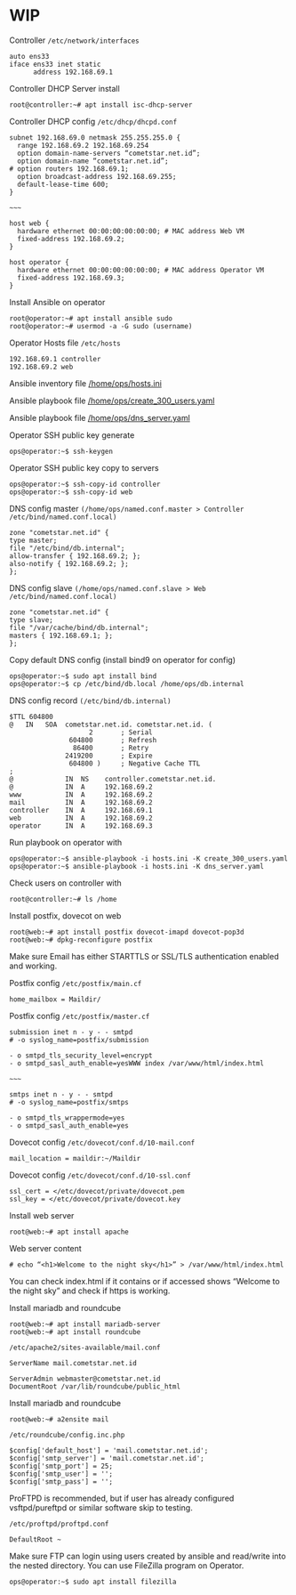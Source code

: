 # WIP

Controller `/etc/network/interfaces`

```
auto ens33
iface ens33 inet static
      address 192.168.69.1
```

Controller DHCP Server install

```
root@controller:~# apt install isc-dhcp-server
```

Controller DHCP config `/etc/dhcp/dhcpd.conf`

```
subnet 192.168.69.0 netmask 255.255.255.0 {
  range 192.168.69.2 192.168.69.254
  option domain-name-servers “cometstar.net.id”;
  option domain-name “cometstar.net.id”;
# option routers 192.168.69.1;
  option broadcast-address 192.168.69.255;
  default-lease-time 600;
}

~~~

host web {
  hardware ethernet 00:00:00:00:00:00; # MAC address Web VM
  fixed-address 192.168.69.2;
}

host operator {
  hardware ethernet 00:00:00:00:00:00; # MAC address Operator VM
  fixed-address 192.168.69.3;
}
```

Install Ansible on operator

```
root@operator:~# apt install ansible sudo
root@operator:~# usermod -a -G sudo (username)
```

Operator Hosts file `/etc/hosts`

```
192.168.69.1 controller
192.168.69.2 web
```

Ansible inventory file [/home/ops/hosts.ini]()

Ansible playbook file [/home/ops/create_300_users.yaml]()

Ansible playbook file [/home/ops/dns_server.yaml]()

Operator SSH public key generate

```
ops@operator:~$ ssh-keygen
```

Operator SSH public key copy to servers

```
ops@operator:~$ ssh-copy-id controller
ops@operator:~$ ssh-copy-id web
```

DNS config master `(/home/ops/named.conf.master > Controller /etc/bind/named.conf.local)`

```
zone "cometstar.net.id" {
type master;
file "/etc/bind/db.internal";
allow-transfer { 192.168.69.2; };
also-notify { 192.168.69.2; };
};
```

DNS config slave `(/home/ops/named.conf.slave > Web /etc/bind/named.conf.local)`

```
zone "cometstar.net.id" {
type slave;
file "/var/cache/bind/db.internal";
masters { 192.168.69.1; };
};
```

Copy default DNS config (install bind9 on operator for config)

```
ops@operator:~$ sudo apt install bind
ops@operator:~$ cp /etc/bind/db.local /home/ops/db.internal
```

DNS config record `(/etc/bind/db.internal)`

```
$TTL 604800
@   IN   SOA  cometstar.net.id. cometstar.net.id. (
                    2       ; Serial
               604800       ; Refresh
                86400       ; Retry
              2419200       ; Expire
               604800 )     ; Negative Cache TTL
;
@             IN  NS    controller.cometstar.net.id.
@             IN  A     192.168.69.2
www           IN  A     192.168.69.2
mail          IN  A     192.168.69.2
controller    IN  A     192.168.69.1
web           IN  A     192.168.69.2
operator      IN  A     192.168.69.3
```

Run playbook on operator with

```
ops@operator:~$ ansible-playbook -i hosts.ini -K create_300_users.yaml
ops@operator:~$ ansible-playbook -i hosts.ini -K dns_server.yaml
```

Check users on controller with

```
root@controller:~# ls /home
```

Install postfix, dovecot on web

~~~
root@web:~# apt install postfix dovecot-imapd dovecot-pop3d
root@web:~# dpkg-reconfigure postfix
~~~

Make sure Email has either STARTTLS or SSL/TLS authentication enabled and working.

Postfix config `/etc/postfix/main.cf`

```
home_mailbox = Maildir/
```

Postfix config `/etc/postfix/master.cf`

```
submission inet n - y - - smtpd
# -o syslog_name=postfix/submission

- o smtpd_tls_security_level=encrypt
- o smtpd_sasl_auth_enable=yesWWW index /var/www/html/index.html

~~~

smtps inet n - y - - smtpd
# -o syslog_name=postfix/smtps

- o smtpd_tls_wrappermode=yes
- o smtpd_sasl_auth_enable=yes
```

Dovecot config `/etc/dovecot/conf.d/10-mail.conf`

```
mail_location = maildir:~/Maildir
```

Dovecot config `/etc/dovecot/conf.d/10-ssl.conf`

```
ssl_cert = </etc/dovecot/private/dovecot.pem
ssl_key = </etc/dovecot/private/dovecot.key
```

Install web server

```
root@web:~# apt install apache
```

Web server content

```
# echo “<h1>Welcome to the night sky</h1>” > /var/www/html/index.html
```

You can check index.html if it contains or if accessed shows “Welcome to the night sky” and check if https is working.

Install mariadb and roundcube

```
root@web:~# apt install mariadb-server
root@web:~# apt install roundcube
```

`/etc/apache2/sites-available/mail.conf`

```
ServerName mail.cometstar.net.id

ServerAdmin webmaster@cometstar.net.id
DocumentRoot /var/lib/roundcube/public_html
```

Install mariadb and roundcube

```
root@web:~# a2ensite mail
```

`/etc/roundcube/config.inc.php`

```
$config['default_host'] = 'mail.cometstar.net.id';
$config['smtp_server'] = 'mail.cometstar.net.id';
$config['smtp_port'] = 25;
$config['smtp_user'] = '';
$config['smtp_pass'] = '';
```

ProFTPD is recommended, but if user has already configured vsftpd/pureftpd or similar
software skip to testing.

`/etc/proftpd/proftpd.conf`

```
DefaultRoot ~
```

Make sure FTP can login using users created by ansible and read/write into the nested
directory. You can use FileZilla program on Operator.

```
ops@operator:~$ sudo apt install filezilla
```



